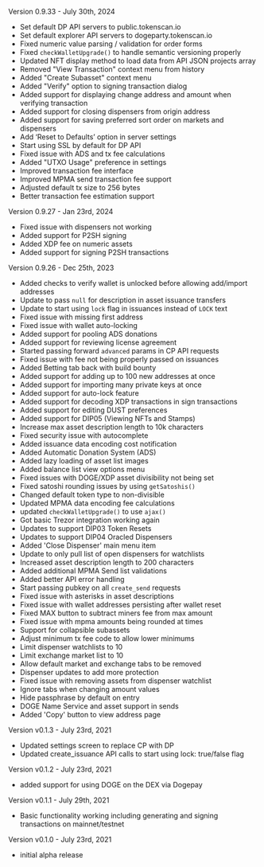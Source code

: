 Version 0.9.33 - July 30th, 2024
- Set default DP API servers to public.tokenscan.io
- Set default explorer API servers to dogeparty.tokenscan.io
- Fixed numeric value parsing / validation for order forms
- Fixed `checkWalletUpgrade()` to handle semantic versioning properly
- Updated NFT display method to load data from API JSON projects array
- Removed "View Transaction" context menu from history
- Added "Create Subasset" context menu
- Added "Verify" option to signing transaction dialog
- Added support for displaying change address and amount when verifying transaction
- Added support for closing dispensers from origin address
- Added support for saving preferred sort order on markets and dispensers
- Add ‘Reset to Defaults’ option in server settings
- Start using SSL by default for DP API
- Fixed issue with ADS and tx fee calculations
- Added "UTXO Usage" preference in settings 
- Improved transaction fee interface
- Improved MPMA send transaction fee support
- Adjusted default tx size to 256 bytes
- Better transaction fee estimation support

Version 0.9.27 - Jan 23rd, 2024
- Fixed issue with dispensers not working
- Added support for P2SH signing
- Added XDP fee on numeric assets
- Added support for signing P2SH transactions

Version 0.9.26 - Dec 25th, 2023
- Added checks to verify wallet is unlocked before allowing add/import addresses
- Update to pass `null` for description in asset issuance transfers
- Update to start using `lock` flag in issuances instead of `LOCK` text
- Fixed issue with missing first address
- Fixed issue with wallet auto-locking
- Added support for pooling ADS donations
- Added support for reviewing license agreement
- Started passing forward `advanced` params in CP API requests
- Fixed issue with fee not being properly passed on issuances
- Added Betting tab back with build bounty
- Added support for adding up to 100 new addresses at once
- Added support for importing many private keys at once
- Added support for auto-lock feature
- Added support for decoding XDP transactions in sign transactions
- Added support for editing DUST preferences
- Added support for DIP05 (Viewing NFTs and Stamps)
- Increase max asset description length to 10k characters
- Fixed security issue with autocomplete
- Added issuance data encoding cost notification
- Added Automatic Donation System (ADS)
- Added lazy loading of asset list images
- Added balance list view options menu
- Fixed issues with DOGE/XDP asset divisibility not being set
- Fixed satoshi rounding issues by using `getSatoshis()`
- Changed default token type to non-divisible
- Updated MPMA data encoding fee calculations
- updated `checkWalletUpgrade()` to use `ajax()`
- Got basic Trezor integration working again
- Updates to support DIP03 Token Resets
- Updates to support DIP04 Oracled Dispensers
- Added 'Close Dispenser' main menu item
- Update to only pull list of open dispensers for watchlists
- Increased asset description length to 200 characters
- Added additional MPMA Send list validations
- Added better API error handling
- Start passing pubkey on all `create_send` requests
- Fixed issue with asterisks in asset descriptions
- Fixed issue with wallet addresses persisting after wallet reset
- Fixed MAX button to subtract miners fee from max amount
- Fixed issue with mpma amounts being rounded at times
- Support for collapsible subassets
- Adjust minimum tx fee code to allow lower minimums
- Limit dispenser watchlists to 10
- Limit exchange market list to 10
- Allow default market and exchange tabs to be removed
- Dispenser updates to add more protection
- Fixed issue with removing assets from dispenser watchlist
- Ignore tabs when changing amount values
- Hide passphrase by default on entry
- DOGE Name Service and asset support in sends
- Added 'Copy' button to view address page

Version v0.1.3 - July 23rd, 2021
- Updated settings screen to replace CP with DP
- Updated create_issuance API calls to start using lock: true/false flag

Version v0.1.2 - July 23rd, 2021
- added support for using DOGE on the DEX via Dogepay

Version v0.1.1 - July 29th, 2021
- Basic functionality working including generating and signing transactions on mainnet/testnet

Version v0.1.0 - July 23rd, 2021
- initial alpha release